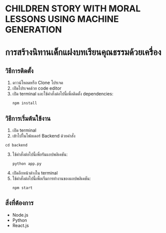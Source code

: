 # CHILDREN STORY WITH MORAL LESSONS USING MACHINE GENERATION
# การสร้างนิทานเด็กแฝงบทเรียนคุณธรรมด้วยเครื่อง

## วิธีการติดตั้ง

1. ดาวน์โหลดหรือ Clone โปรเจค
2. เปิดโปรเจคด้วย code editor
3. เปิด terminal และใช้คำสั่งต่อไปนี้เพื่อติดตั้ง dependencies:
    ```
    npm install
    ```

## วิธีการเริ่มต้นใช้งาน

1. เปิด terminal
2. เข้าไปในโฟลเดอร์ Backend ด้วยคำสั่ง
  ```
  cd backend
  ```
3. ใช้คำสั่งต่อไปนี้เพื่อรันแอปพลิเคชัน:
    ```
    python app.py
    ```
4. เปิดอีกหน้าต่างใน terminal
5. ใช้คำสั่งต่อไปนี้เพื่อเริ่มการทำงานของแอปพลิเคชัน:
    ```
    npm start
    ```

## สิ่งที่ต้องการ

- Node.js
- Python
- React.js
